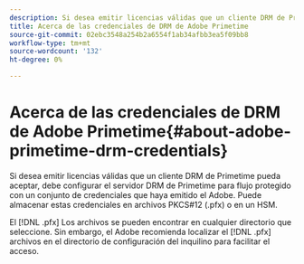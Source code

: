 ```yaml
---
description: Si desea emitir licencias válidas que un cliente DRM de Primetime pueda aceptar, debe configurar el servidor DRM de Primetime para flujo protegido con un conjunto de credenciales que haya emitido el Adobe. Puede almacenar estas credenciales en archivos PKCS#12 (.pfx) o en un HSM.
title: Acerca de las credenciales de DRM de Adobe Primetime
source-git-commit: 02ebc3548a254b2a6554f1ab34afbb3ea5f09bb8
workflow-type: tm+mt
source-wordcount: '132'
ht-degree: 0%

---
```


# Acerca de las credenciales de DRM de Adobe Primetime{#about-adobe-primetime-drm-credentials}

Si desea emitir licencias válidas que un cliente DRM de Primetime pueda aceptar, debe configurar el servidor DRM de Primetime para flujo protegido con un conjunto de credenciales que haya emitido el Adobe. Puede almacenar estas credenciales en archivos PKCS#12 (.pfx) o en un HSM.

El [!DNL .pfx] Los archivos se pueden encontrar en cualquier directorio que seleccione. Sin embargo, el Adobe recomienda localizar el [!DNL .pfx] archivos en el directorio de configuración del inquilino para facilitar el acceso.
